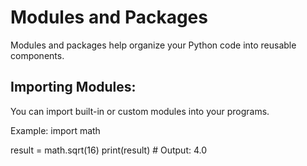 # Modules and Packages
Modules and packages help organize your Python code into reusable components.

## Importing Modules:
You can import built-in or custom modules into your programs.

Example:
import math

result = math.sqrt(16)
print(result)  # Output: 4.0

